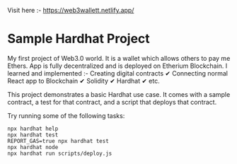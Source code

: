 Visit here :- https://web3wallett.netlify.app/
# Sample Hardhat Project

My first project of Web3.0 world. It is a wallet which allows others to pay me Ethers. App is fully decentralized and is deployed on Etherium Blockchain. I learned and implemented :-
Creating digital contracts ✔
Connecting normal React app to Blockchain ✔
Solidity ✔
Hardhat ✔
etc.


This project demonstrates a basic Hardhat use case. It comes with a sample contract, a test for that contract, and a script that deploys that contract.

Try running some of the following tasks:

```shell
npx hardhat help
npx hardhat test
REPORT_GAS=true npx hardhat test
npx hardhat node
npx hardhat run scripts/deploy.js
```

